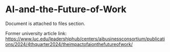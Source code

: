 # AI-and-the-Future-of-Work
Document is attached to files section. 

Former university article link: https://www.luc.edu/leadershiphub/centers/aibusinessconsortium/publications/2024/4thquarter2024/theimpactofaionthefutureofwork/
